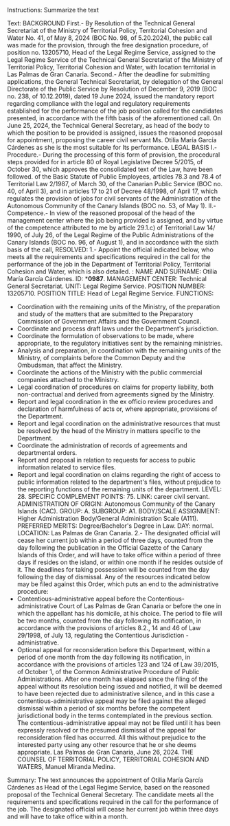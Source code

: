 Instructions:
Summarize the text

Text:
BACKGROUND
First.- By Resolution of the Technical General Secretariat of the Ministry of Territorial Policy, Territorial Cohesion and Water No. 41, of May 8, 2024 (BOC No. 98, of 5.20.2024), the public call was made for the provision, through the free designation procedure, of position no. 13205710, Head of the Legal Regime Service, assigned to the Legal Regime Service of the Technical General Secretariat of the Ministry of Territorial Policy, Territorial Cohesion and Water, with location territorial in Las Palmas de Gran Canaria.
Second.- After the deadline for submitting applications, the General Technical Secretariat, by delegation of the General Directorate of the Public Service by Resolution of December 9, 2019 (BOC no. 238, of 10.12.2019), dated 19 June 2024, issued the mandatory report regarding compliance with the legal and regulatory requirements established for the performance of the job position called for the candidates presented, in accordance with the fifth basis of the aforementioned call. On June 25, 2024, the Technical General Secretary, as head of the body to which the position to be provided is assigned, issues the reasoned proposal for appointment, proposing the career civil servant Ms. Otilia María García Cárdenes as she is the most suitable for Its performance.
LEGAL BASIS
I.- Procedure.- During the processing of this form of provision, the procedural steps provided for in article 80 of Royal Legislative Decree 5/2015, of October 30, which approves the consolidated text of the Law, have been followed. of the Basic Statute of Public Employees, articles 78.3 and 78.4 of Territorial Law 2/1987, of March 30, of the Canarian Public Service (BOC no. 40, of April 3), and in articles 17 to 21 of Decree 48/1998, of April 17, which regulates the provision of jobs for civil servants of the Administration of the Autonomous Community of the Canary Islands (BOC no. 53, of May 1).
II.- Competence.- In view of the reasoned proposal of the head of the management center where the job being provided is assigned, and by virtue of the competence attributed to me by article 29.1.c) of Territorial Law 14/ 1990, of July 26, of the Legal Regime of the Public Administrations of the Canary Islands (BOC no. 96, of August 1), and in accordance with the sixth basis of the call,
RESOLVED:
1.- Appoint the official indicated below, who meets all the requirements and specifications required in the call for the performance of the job in the Department of Territorial Policy, Territorial Cohesion and Water, which is also detailed. :
NAME AND SURNAME: Otilia María García Cárdenes.
ID: ***0987**.
MANAGEMENT CENTER: Technical General Secretariat.
UNIT: Legal Regime Service.
POSITION NUMBER: 13205710.
POSITION TITLE: Head of Legal Regime Service.
FUNCTIONS:
- Coordination with the remaining units of the Ministry, of the preparation and study of the matters that are submitted to the Preparatory Commission of Government Affairs and the Government Council.
- Coordinate and process draft laws under the Department's jurisdiction.
- Coordinate the formulation of observations to be made, where appropriate, to the regulatory initiatives sent by the remaining ministries.
- Analysis and preparation, in coordination with the remaining units of the Ministry, of complaints before the Common Deputy and the Ombudsman, that affect the Ministry.
- Coordinate the actions of the Ministry with the public commercial companies attached to the Ministry.
- Legal coordination of procedures on claims for property liability, both non-contractual and derived from agreements signed by the Ministry.
- Report and legal coordination in the ex officio review procedures and declaration of harmfulness of acts or, where appropriate, provisions of the Department.
- Report and legal coordination on the administrative resources that must be resolved by the head of the Ministry in matters specific to the Department.
- Coordinate the administration of records of agreements and departmental orders.
- Report and proposal in relation to requests for access to public information related to service files.
- Report and legal coordination on claims regarding the right of access to public information related to the department's files, without prejudice to the reporting functions of the remaining units of the department.
LEVEL: 28.
SPECIFIC COMPLEMENT POINTS: 75.
LINK: career civil servant.
ADMINISTRATION OF ORIGIN: Autonomous Community of the Canary Islands (CAC).
GROUP: A. SUBGROUP: A1.
BODY/SCALE ASSIGNMENT: Higher Administration Body/General Administration Scale (A111).
PREFERRED MERITS: Degree/Bachelor's Degree in Law.
DAY: normal.
LOCATION: Las Palmas de Gran Canaria.
2.- The designated official will cease her current job within a period of three days, counted from the day following the publication in the Official Gazette of the Canary Islands of this Order, and will have to take office within a period of three days if resides on the island, or within one month if he resides outside of it. The deadlines for taking possession will be counted from the day following the day of dismissal.
Any of the resources indicated below may be filed against this Order, which puts an end to the administrative procedure:
- Contentious-administrative appeal before the Contentious-administrative Court of Las Palmas de Gran Canaria or before the one in which the appellant has his domicile, at his choice. The period to file will be two months, counted from the day following its notification, in accordance with the provisions of articles 8.2., 14 and 46 of Law 29/1998, of July 13, regulating the Contentious Jurisdiction -administrative.
- Optional appeal for reconsideration before this Department, within a period of one month from the day following its notification, in accordance with the provisions of articles 123 and 124 of Law 39/2015, of October 1, of the Common Administrative Procedure of Public Administrations.
After one month has elapsed since the filing of the appeal without its resolution being issued and notified, it will be deemed to have been rejected due to administrative silence, and in this case a contentious-administrative appeal may be filed against the alleged dismissal within a period of six months before the competent jurisdictional body in the terms contemplated in the previous section.
The contentious-administrative appeal may not be filed until it has been expressly resolved or the presumed dismissal of the appeal for reconsideration filed has occurred.
All this without prejudice to the interested party using any other resource that he or she deems appropriate.
Las Palmas de Gran Canaria, June 26, 2024.
THE COUNSEL OF TERRITORIAL POLICY,
TERRITORIAL COHESION AND WATERS,
Manuel Miranda Medina.

Summary:
The text announces the appointment of Otilia María García Cárdenes as Head of the Legal Regime Service, based on the reasoned proposal of the Technical General Secretary. The candidate meets all the requirements and specifications required in the call for the performance of the job. The designated official will cease her current job within three days and will have to take office within a month.